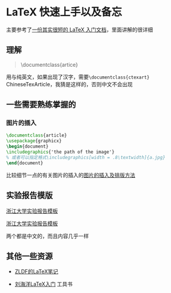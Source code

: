 # LaTeX 快速上手以及备忘
主要参考了[一份其实很短的 LaTeX 入门文档](https://liam.page/2014/09/08/latex-introduction/)，里面讲解的很详细

## 理解
> \documentclass{artice}

用与纯英文，如果出现了汉字，需要`\documentclass{ctexart}` ChineseTexArticle，我猜是这样的，否则中文不会出现


## 一些需要熟练掌握的
### 图片的插入
```tex
\documentclass{article}
\usepackage{graphicx}
\begin{document}
\includegraphics{'the path of the image'}
% 或者可以指定格式\includegraphics[width = .8\textwidth]{a.jpg}
\end{document}
```
比较细节一点的有关图片的插入的[图片的插入及排版方法](https://blog.csdn.net/qq_31347869/article/details/103832190)




## 实验报告模版
[浙江大学实验报告模板](https://github.com/megrxu/zjureport?tab=readme-ov-file)


[浙江大学实验报告模板](https://github.com/wqwqqe/zju-report-latex-template)

两个都是中文的，而且内容几乎一样


## 其他一些资源
- [ZLDF的LaTeX笔记](https://zhengliangduanfang.github.io/hmpg_mkdocs/misc/latex/)

- [刘海洋LaTeX入门](https://yun.weicheng.men/Book/LaTeX%E5%85%A5%E9%97%A8.pdf) 工具书